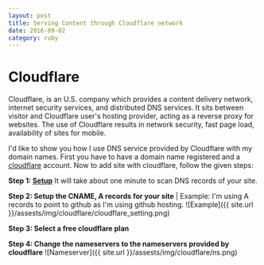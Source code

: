 ```yaml
---
layout: post
title: Serving Content through Cloudflare network
date: 2016-09-02
category: ruby
---
```


# Cloudflare

Cloudflare, is an U.S. company which provides a content delivery network, internet security services, and distributed DNS services. It sits between visitor and Cloudflare user's hosting provider, acting as a reverse proxy for websites. The use of Cloudflare results in network security, fast page load, availability of sites for mobile.

I'd like to show you how I use DNS service provided by Cloudflare with my domain names. First you have to have a domain name registered and a [cloudflare](https://www.cloudflare.com) account. Now to add site with cloudflare, follow the given steps:

**Step 1: [Setup](https://www.cloudflare.com/a/setup)**
It will take about one minute to scan DNS records of your site.

**Step 2: Setup the CNAME, A records for your site** | Example: I'm using A records to point to github as I'm using github hosting.
![Example]({{ site.url }}/assests/img/cloudflare/cloudflare_setting.png)


**Step 3: Select a free cloudflare plan**


**Step 4: Change the nameservers to the nameservers provided by cloudflare**
![Nameserver]({{ site.url }}/assests/img/cloudflare/ns.png)
